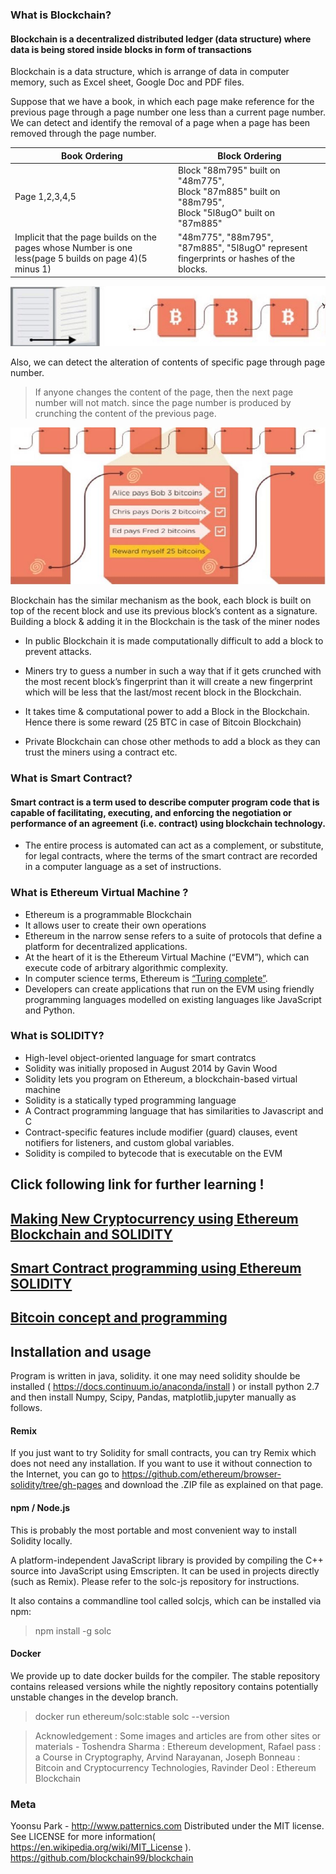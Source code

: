 ### What is Blockchain?
#### Blockchain is a decentralized distributed ledger (data structure) where data is being stored inside blocks in form of transactions

Blockchain is a data structure, which is arrange of data in computer memory, such as Excel sheet, Google Doc and PDF files.

Suppose that we have a book, in which each page make reference for the previous page through a page number one less than a current page number. We can detect and identify the removal of a page when a page has been removed through the page number.

| Book Ordering | Block Ordering |
|--------------|---------------|
| Page 1,2,3,4,5 | Block "88m795" built on "48m775",<br> Block "87m885" built on "88m795",<br> Block "5l8ugO" built on "87m885" | 
| Implicit that the page builds on the pages whose Number is one less(page 5 builds on page 4)(5 minus 1) | "48m775", "88m795", "87m885", "5l8ugO" represent fingerprints or hashes of the blocks.  | 

![Blocks in chain refer to previous blocks like books](./image/bl1.JPG)

Also, we can detect the alteration of contents of specific page through page number.
>If anyone changes the content of the page,  then the next page number will not match. 
>since the page number is produced by crunching the content of the previous page.    

![Blocks Detailed](./image/bl2.JPG)

Blockchain has the similar mechanism as the book, each block is built on top of the recent block and use its
previous block’s content as a signature. Building a block & adding it in the Blockchain is the task of the miner nodes

* In public Blockchain it is made computationally difficult to add a block to prevent
attacks.

* Miners try to guess a number in such a way that if it gets crunched with the most
recent block’s fingerprint than it will create a new fingerprint which will be less that the
last/most recent block in the Blockchain.

* It takes time & computational power to add a Block in the Blockchain. Hence there is
some reward (25 BTC in case of Bitcoin Blockchain)

* Private Blockchain can chose other methods to add a block as they can trust the
miners using a contract etc.

### What is Smart Contract?
#### Smart contract is a term used to describe computer program code that is capable of facilitating, executing, and enforcing the negotiation or performance of an agreement (i.e. contract) using blockchain technology.

* The entire process is automated can act as a complement, or substitute, for legal contracts, where the terms of the smart contract are recorded in a computer language as a set of instructions.

### What is Ethereum Virtual Machine ?
* Ethereum is a programmable Blockchain
* It allows user to create their own operations
* Ethereum in the narrow sense refers to a suite of protocols that define a platform for decentralized applications.
* At the heart of it is the Ethereum Virtual Machine (“EVM”), which can execute code of arbitrary algorithmic complexity.
* In computer science terms, Ethereum is [“Turing complete”](https://www.quora.com/What-is-meant-by-Turing-complete-languages-and-which-programming-languages-comes-under-this).
* Developers can create applications that run on the EVM using friendly programming languages modelled on existing languages like JavaScript and Python.

### What is SOLIDITY?
* High-level object-oriented language for smart contratcs
* Solidity was initially proposed in August 2014 by Gavin Wood
* Solidity lets you program on Ethereum, a blockchain-based virtual machine
* Solidity is a statically typed programming language
* A Contract programming language that has similarities to Javascript and C
* Contract-specific features include modifier (guard) clauses, event notifiers for listeners, and custom global variables.
* Solidity is compiled to bytecode that is executable on the EVM

## Click following link for further learning !

## [Making New Cryptocurrency using Ethereum Blockchain and SOLIDITY](http://www.patternics.com/blockchain/create_new_cryptocurrency)

## [Smart Contract programming using Ethereum SOLIDITY](http://www.patternics.com/blockchain/smart_contract)

## [Bitcoin concept and programming](http://www.patternics.com/blockchain/bitcoin)

## Installation and usage
Program is written in java, solidity. it one may need solidity shoulde be installed ( https://docs.continuum.io/anaconda/install ) or install python 2.7 and then install Numpy, Scipy, Pandas, matplotlib,jupyter manually as follows.
#### Remix
If you just want to try Solidity for small contracts, you can try Remix which does not need any installation. If you want to use it without connection to the Internet, you can go to https://github.com/ethereum/browser-solidity/tree/gh-pages and download the .ZIP file as explained on that page.

#### npm / Node.js
This is probably the most portable and most convenient way to install Solidity locally.

A platform-independent JavaScript library is provided by compiling the C++ source into JavaScript using Emscripten. It can be used in projects directly (such as Remix). Please refer to the solc-js repository for instructions.

It also contains a commandline tool called solcjs, which can be installed via npm:

> npm install -g solc

#### Docker
We provide up to date docker builds for the compiler. The stable repository contains released versions while the nightly repository contains potentially unstable changes in the develop branch.

> docker run ethereum/solc:stable solc --version

> Acknowledgement : Some images and articles are from other sites or materials - Toshendra Sharma : Ethereum development,
Rafael pass : a Course in Cryptography, Arvind Narayanan, Joseph Bonneau : Bitcoin and Cryptocurrency Technologies,
Ravinder Deol : Ethereum Blockchain

### Meta

Yoonsu Park - http://www.patternics.com Distributed under the MIT license. See LICENSE for more information( https://en.wikipedia.org/wiki/MIT_License ). https://github.com/blockchain99/blockchain
